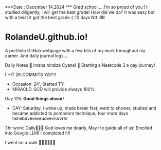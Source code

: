 ***Date : December 14,2024 *** Grad school.....I'm so proud of you ! I studied diligently, i will get the best grade! How did we do? It was easy but with a twist it got the best grade :)
10 days Ntt IIIIII
# RolandeU.github.io!

A portfolio GitHub webpage with a few bits of my work throughout my career. And daily journal logs....


Daily Notes
💚 Imana ninziza Cyane! 
💚 Starting a Neetcode 3 a day journey!

I HIT 2K COMMITS YAY!!!

- Occasion: 24', Started TY 
- MIRACLE: GOD will provide always 100%.

Day 126. **Good things ahead!** 
- DAY: Saturday, i woke up, made break fast, went to shower, studied and became addicted to pomodoro technique, four more days
hshebdveveveudvevrurvrhr


3hr work: Daily💚💚💚
God loves me dearly, May He guide all of  us!
Enrolled into Google LLM! I completed it!!

I went on a walk 💚💚💚💚💚💚
